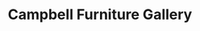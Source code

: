 ---
title: "Campbell Furniture Gallery"
url: /campbell/campbell-furniture-gallery/
shop: furniture
---
